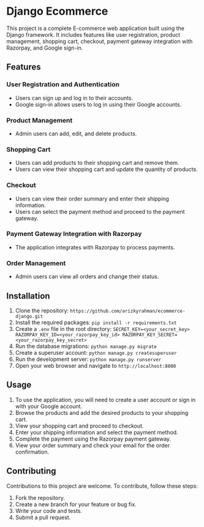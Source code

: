 # Django Ecommerce
This project is a complete E-commerce web application built using the Django framework. It includes features like user registration, product management, shopping cart, checkout, payment gateway integration with Razorpay, and Google sign-in.

## Features
### User Registration and Authentication
- Users can sign up and log in to their accounts.
- Google sign-in allows users to log in using their Google accounts.

### Product Management
- Admin users can add, edit, and delete products.

### Shopping Cart
- Users can add products to their shopping cart and remove them.
- Users can view their shopping cart and update the quantity of products.

### Checkout
- Users can view their order summary and enter their shipping information.
- Users can select the payment method and proceed to the payment gateway.

### Payment Gateway Integration with Razorpay
- The application integrates with Razorpay to process payments.

### Order Management
- Admin users can view all orders and change their status.

## Installation
1. Clone the repository: `https://github.com/arizkyrahman/ecommerce-django.git`
2. Install the required packages: `pip install -r requirements.txt`
3. Create a `.env` file in the root directory: 
`SECRET_KEY=<your_secret_key>
RAZORPAY_KEY_ID=<your_razorpay_key_id>
RAZORPAY_KEY_SECRET=<your_razorpay_key_secret>`
4. Run the database migrations: `python manage.py migrate`
5. Create a superuser account: `python manage.py createsuperuser`
6. Run the development server: `python manage.py runserver`
7. Open your web browser and navigate to `http://localhost:8000`

## Usage
1. To use the application, you will need to create a user account or sign in with your Google account.
2. Browse the products and add the desired products to your shopping cart.
3. View your shopping cart and proceed to checkout.
4. Enter your shipping information and select the payment method.
5. Complete the payment using the Razorpay payment gateway.
6. View your order summary and check your email for the order confirmation.

## Contributing
Contributions to this project are welcome. To contribute, follow these steps:

1. Fork the repository.
2. Create a new branch for your feature or bug fix.
3. Write your code and tests.
4. Submit a pull request.
